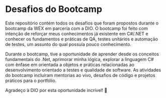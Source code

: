 # Desafios do Bootcamp
Este repositório contém todos os desafios que foram propostos durante o bootcamp da WEX em parceria com a DIO. O bootcamp foi feito com intenção de reforçar meus conhecimentos já existente em C#/.NET e conhecer os fundamentos e práticas de QA, testes unitários e automação de testes, um assunto do qual possuía pouco conhecimento. 

Durante o bootcamp, tive a oportunidade de aprender desde os conceitos fundamentais do .Net, aprimorar minha lógica, explorar a linguagem C# com ênfase em orientada a objetos e práticas relacionadas ao desenvolvimento orientado a testes e qualidade de software. As atividades do bootcamp incluíram mentorias ao vivo, desafios de código e projetos práticos para o portfólio.

Agradeço à DIO por esta oportunidade incrível! 🚀
